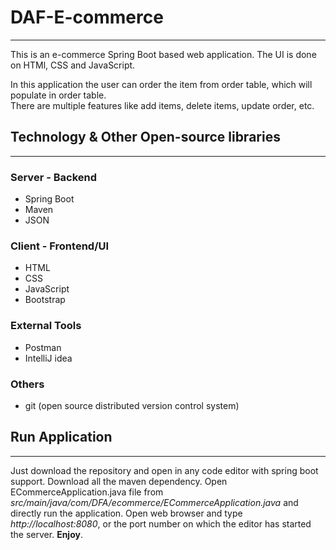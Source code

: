 # DAF-E-commerce
***
This is an e-commerce Spring Boot based web application. The UI is done on HTMl, CSS and JavaScript.

In this application the user can order the item from order table, which will populate in order table.<br>
There are multiple features like add items, delete items, update order, etc.

## Technology & Other Open-source libraries 
***
### Server - Backend
* Spring Boot
* Maven
* JSON

### Client - Frontend/UI
* HTML
* CSS
* JavaScript
* Bootstrap

### External Tools
* Postman
* IntelliJ idea

### Others
* git (open source distributed version control system)

## Run Application
***
Just download the repository and open in any code editor with spring boot support. Download all the maven dependency. Open ECommerceApplication.java file from _src/main/java/com/DFA/ecommerce/ECommerceApplication.java_ and directly run the application. Open web browser and type _http://localhost:8080_, or the port number on which the editor has started the server. **Enjoy**.